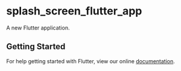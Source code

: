 # splash_screen_flutter_app

A new Flutter application.

## Getting Started

For help getting started with Flutter, view our online
[documentation](https://flutter.io/).
